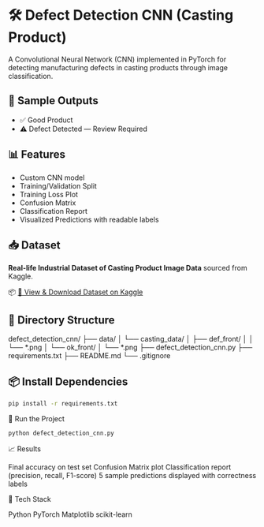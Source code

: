# 🛠️ Defect Detection CNN (Casting Product)

A Convolutional Neural Network (CNN) implemented in PyTorch for detecting manufacturing defects in casting products through image classification.

## 📸 Sample Outputs
- ✅ Good Product
- ⚠️ Defect Detected — Review Required

## 📊 Features
- Custom CNN model
- Training/Validation Split
- Training Loss Plot
- Confusion Matrix
- Classification Report
- Visualized Predictions with readable labels

## 📥 Dataset

**Real-life Industrial Dataset of Casting Product Image Data** sourced from Kaggle.

📦 [🔗 View & Download Dataset on Kaggle](https://www.kaggle.com/datasets/ravirajsinh45/real-life-industrial-dataset-of-casting-product)

## 📂 Directory Structure
  defect_detection_cnn/
  ├── data/
  │ └── casting_data/
  │ ├── def_front/
  │ │ └── *.png
  │ └── ok_front/
  │ └── *.png
  ├── defect_detection_cnn.py
  ├── requirements.txt
  ├── README.md
  └── .gitignore

## 📦 Install Dependencies
```bash
pip install -r requirements.txt
```

🚀 Run the Project
```bash
python defect_detection_cnn.py
```
📈 Results
  
  Final accuracy on test set
  Confusion Matrix plot
  Classification report (precision, recall, F1-score)
  5 sample predictions displayed with correctness labels

📌 Tech Stack
  
  Python
  PyTorch
  Matplotlib
  scikit-learn

